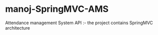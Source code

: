 # manoj-SpringMVC-AMS
Attendance management System API :- the project contains SpringMVC architecture 
